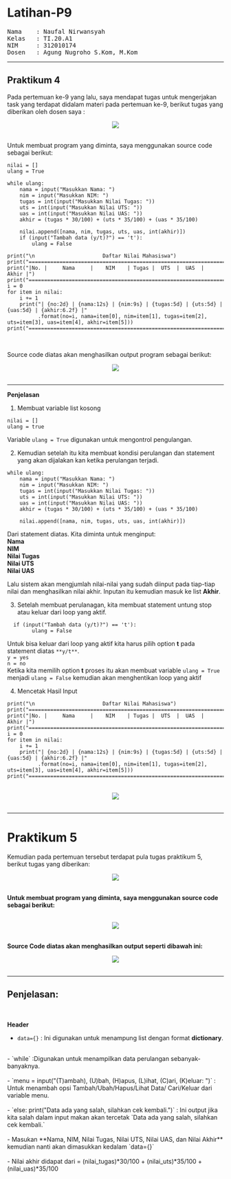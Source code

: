 # Latihan-P9
<pre>
Nama    : Naufal Nirwansyah 
Kelas   : TI.20.A1
NIM     : 312010174
Dosen   : Agung Nugroho S.Kom, M.Kom
</pre>

***
 ## Praktikum 4

 Pada pertemuan ke-9 yang lalu, saya mendapat tugas untuk mengerjakan task yang terdapat didalam materi pada pertemuan ke-9, berikut tugas yang diberikan oleh dosen saya : <br>
<div align="center">
<img src="images/tugasp4.png" >
</div>
<br>

Untuk membuat program yang diminta, saya menggunakan source code sebagai berikut: <br>
```
nilai = []
ulang = True

while ulang:
    nama = input("Masukkan Nama: ")
    nim = input("Masukkan NIM: ")
    tugas = int(input("Masukkan Nilai Tugas: "))
    uts = int(input("Masukkan Nilai UTS: "))
    uas = int(input("Masukkan Nilai UAS: "))
    akhir = (tugas * 30/100) + (uts * 35/100) + (uas * 35/100)

    nilai.append([nama, nim, tugas, uts, uas, int(akhir)])
    if (input("Tambah data (y/t)?") == 't'):
        ulang = False

print("\n                      Daftar Nilai Mahasiswa")
print("==================================================================")
print("|No. |     Nama     |    NIM    | Tugas |  UTS  |  UAS  |  Akhir |")
print("==================================================================")
i = 0
for item in nilai:
    i += 1
    print("| {no:2d} | {nama:12s} | {nim:9s} | {tugas:5d} | {uts:5d} | {uas:5d} | {akhir:6.2f} |"
          .format(no=i, nama=item[0], nim=item[1], tugas=item[2], uts=item[3], uas=item[4], akhir=item[5]))
print("==================================================================")
```
<br>

Source code diatas akan menghasilkan output program sebagai berikut: <br>
<div align="center">
<img src="images/resultp4.png" >
</div>
<br>

***

**Penjelasan** <br>
1. Membuat variable list kosong <br>
```
nilai = []
ulang = true
```
Variable `ulang = True` digunakan untuk mengontrol pengulangan. 
<br>

2. Kemudian setelah itu kita membuat kondisi perulangan dan statement yang akan dijalakan kan ketika perulangan terjadi. <br>
```
while ulang:
    nama = input("Masukkan Nama: ")
    nim = input("Masukkan NIM: ")
    tugas = int(input("Masukkan Nilai Tugas: "))
    uts = int(input("Masukkan Nilai UTS: "))
    uas = int(input("Masukkan Nilai UAS: "))
    akhir = (tugas * 30/100) + (uts * 35/100) + (uas * 35/100)

    nilai.append([nama, nim, tugas, uts, uas, int(akhir)])
```
Dari statement diatas. Kita diminta untuk menginput: <br>
**Nama** <br>
**NIM** <br>
**Nilai Tugas** <br>
**Nilai UTS** <br>
**Nilai UAS** <br>

Lalu sistem akan mengjumlah nilai-nilai yang sudah diinput pada tiap-tiap nilai dan menghasilkan nilai akhir. Inputan itu kemudian masuk ke list **Akhir**.
<br>

3. Setelah membuat perulanagan, kita membuat statement untung stop atau keluar dari loop yang aktif. <br>
```
  if (input("Tambah data (y/t)?") == 't'):
        ulang = False
```
Untuk bisa keluar dari loop yang aktif kita harus pilih option **t** pada statement diatas `**y/t**`. <br>
`y = yes` <br>
`n = no` <br>
Ketika kita memilih option **t** proses itu akan membuat variable `ulang = True` menjadi `ulang = False` kemudian akan menghentikan loop yang aktif <br>

4. Mencetak Hasil Input <br>
```
print("\n                      Daftar Nilai Mahasiswa")
print("==================================================================")
print("|No. |     Nama     |    NIM    | Tugas |  UTS  |  UAS  |  Akhir |")
print("==================================================================")
i = 0
for item in nilai:
    i += 1
    print("| {no:2d} | {nama:12s} | {nim:9s} | {tugas:5d} | {uts:5d} | {uas:5d} | {akhir:6.2f} |"
          .format(no=i, nama=item[0], nim=item[1], tugas=item[2], uts=item[3], uas=item[4], akhir=item[5]))
print("==================================================================")
```
<br>
<div align="center">
<img src="images/resulttp4.png" >
</div>
<br>

***
# Praktikum 5

Kemudian pada pertemuan tersebut terdapat pula tugas praktikum 5, berikut tugas yang diberikan: <br>

<div align="center">
<img src="images/tugasp5.png" >
</div> 
<br>

**Untuk membuat program yang diminta, saya menggunakan source code sebagai berikut:** <br>
<br>
<div align="center">
<img src="images/sclab5.png" >
</div> 
<br>

**Source Code diatas akan menghasilkan output seperti dibawah ini:** <br>

<div align="center">
<img src="images/output5.png" >
</div> 
<br>

***

## Penjelasan:

<br>

**Header**
<br>

- `data={}` : Ini digunakan untuk menampung list dengan format **dictionary**. <br>
<br>
- `while`   :Digunakan untuk menampilkan data perulangan sebanyak-banyaknya. <br>
<br>
- `menu = input("(T)ambah), (U)bah, (H)apus, (L)ihat, (C)ari, (K)eluar: ")` : Untuk menambah opsi Tambah/Ubah/Hapus/Lihat Data/ Cari/Keluar dari variable menu. <br>
<br>
- `else: print("Data ada yang salah, silahkan cek kembali.")` : Ini output jika kita salah dalam input makan akan tercetak `Data ada yang salah, silahkan cek kembali.`<br>
<br>
- Masukan **Nama, NIM, Nilai Tugas, Nilai UTS, Nilai UAS, dan Nilai Akhir** kemudian nanti akan dimasukkan kedalam `data={}`<br>
<br>
- Nilai akhir didapat dari = (nilai_tugas)*30/100 + (nilai_uts)*35/100 + (nilai_uas)*35/100